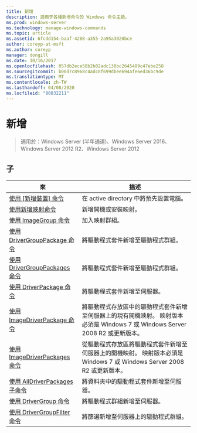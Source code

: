 ```yaml
---
title: 新增
description: 適用于各種新增命令的 Windows 命令主題。
ms.prod: windows-server
ms.technology: manage-windows-commands
ms.topic: article
ms.assetid: 6fcdd154-baaf-4288-a355-2a95a3028bce
author: coreyp-at-msft
ms.author: coreyp
manager: dongill
ms.date: 10/16/2017
ms.openlocfilehash: 057db2ece58b2b02adc138bc2645489c47ebe258
ms.sourcegitcommit: b00d7c8968c4adc8f699dbee694afe6ed36bc9de
ms.translationtype: MT
ms.contentlocale: zh-TW
ms.lasthandoff: 04/08/2020
ms.locfileid: "80832211"
---
```

# <a name="add"></a>新增

>適用於：Windows Server (半年通道)、Windows Server 2016、Windows Server 2012 R2、Windows Server 2012

## <a name="subcommands"></a>子
|來|描述|
|-------|--------|
|[使用 [新增裝置] 命令](using-the-add-device-command.md)|在 active directory 中將預先設置電腦。|
|[使用新增映射命令](using-the-add-image-command.md)|新增開機或安裝映射。|
|[使用 ImageGroup 命令](using-the-add-imagegroup-command.md)|加入映射群組。|
|[使用 DriverGroupPackage 命令](using-the-add-drivergrouppackage-command.md)|將驅動程式套件新增至驅動程式群組。|
|[使用 DriverGroupPackages 命令](using-the-add-drivergrouppackages-command.md)|將驅動程式套件新增至驅動程式群組。|
|[使用 DriverPackage 命令](using-the-add-driverpackage-command.md)|將驅動程式套件新增至伺服器。|
|[使用 ImageDriverPackage 命令](using-the-add-imagedriverpackage-command.md)|將驅動程式存放區中的驅動程式套件新增至伺服器上的現有開機映射。 映射版本必須是 Windows 7 或 Windows Server 2008 R2 或更新版本。|
|[使用 ImageDriverPackages 命令](using-the-add-imagedriverpackages-command.md)|從驅動程式存放區將驅動程式套件新增至伺服器上的開機映射。 映射版本必須是 Windows 7 或 Windows Server 2008 R2 或更新版本。|
|[使用 AllDriverPackages 子命令](using-the-add-alldriverpackages-subcommand.md)|將資料夾中的驅動程式套件新增至伺服器。|
|[使用 DriverGroup 命令](using-the-add-drivergroup-command.md)|將驅動程式群組新增至伺服器。|
|[使用 DriverGroupFilter 命令](using-the-add-drivergroupfilter-command.md)|將篩選新增至伺服器上的驅動程式群組。|
